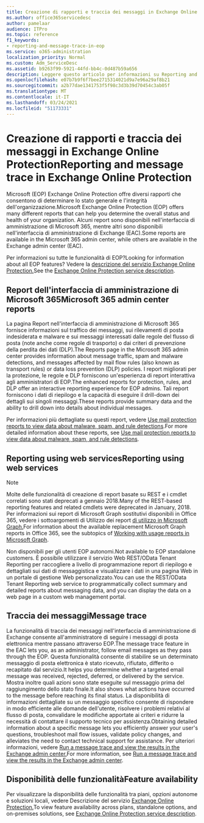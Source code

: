 ```yaml
---
title: Creazione di rapporti e traccia dei messaggi in Exchange Online Protection
ms.author: office365servicedesc
author: pamelaar
audience: ITPro
ms.topic: reference
f1_keywords:
- reporting-and-message-trace-in-eop
ms.service: o365-administration
localization_priority: Normal
ms.custom: Adm_ServiceDesc
ms.assetid: b9263f99-5921-44fd-bb4c-0d487b59a656
description: Leggere questo articolo per informazioni su Reporting and message trace in Microsoft Exchange Online Protection (EOP).
ms.openlocfilehash: e07b7b9f6f7bee2715314021d9a7e96a29af8b21
ms.sourcegitcommit: a2b77dae1341753f5f98c3d3b39d70454c3ab05f
ms.translationtype: MT
ms.contentlocale: it-IT
ms.lasthandoff: 03/24/2021
ms.locfileid: "51173331"
---
```

# <a name="reporting-and-message-trace-in-exchange-online-protection"></a><span data-ttu-id="3f323-103">Creazione di rapporti e traccia dei messaggi in Exchange Online Protection</span><span class="sxs-lookup"><span data-stu-id="3f323-103">Reporting and message trace in Exchange Online Protection</span></span>

<span data-ttu-id="3f323-104">Microsoft (EOP) Exchange Online Protection offre diversi rapporti che consentono di determinare lo stato generale e l'integrità dell'organizzazione.</span><span class="sxs-lookup"><span data-stu-id="3f323-104">Microsoft Exchange Online Protection (EOP) offers many different reports that can help you determine the overall status and health of your organization.</span></span> <span data-ttu-id="3f323-105">Alcuni report sono disponibili nell'interfaccia di amministrazione di Microsoft 365, mentre altri sono disponibili nell'interfaccia di amministrazione di Exchange (EAC).</span><span class="sxs-lookup"><span data-stu-id="3f323-105">Some reports are available in the Microsoft 365 admin center, while others are available in the Exchange admin center (EAC).</span></span>

<span data-ttu-id="3f323-106">Per informazioni su tutte le funzionalità di EOP?</span><span class="sxs-lookup"><span data-stu-id="3f323-106">Looking for information about all EOP features?</span></span> <span data-ttu-id="3f323-107">Vedere la [descrizione del servizio Exchange Online Protection.](exchange-online-protection-service-description.md)</span><span class="sxs-lookup"><span data-stu-id="3f323-107">See the [Exchange Online Protection service description](exchange-online-protection-service-description.md).</span></span>

## <a name="microsoft-365-admin-center-reports"></a><span data-ttu-id="3f323-108">Report dell'interfaccia di amministrazione di Microsoft 365</span><span class="sxs-lookup"><span data-stu-id="3f323-108">Microsoft 365 admin center reports</span></span>

<span data-ttu-id="3f323-109">La pagina Report nell'interfaccia di amministrazione di Microsoft 365 fornisce informazioni sul traffico dei messaggi, sui rilevamenti di posta indesiderata e malware e sui messaggi interessati dalle regole del flusso di posta (note anche come regole di trasporto) o dai criteri di prevenzione della perdita dei dati (DLP).</span><span class="sxs-lookup"><span data-stu-id="3f323-109">The Reports page in the Microsoft 365 admin center provides information about message traffic, spam and malware detections, and messages affected by mail flow rules (also known as transport rules) or data loss prevention (DLP) policies.</span></span> <span data-ttu-id="3f323-110">I report migliorati per la protezione, le regole e DLP forniscono un'esperienza di report interattiva agli amministratori di EOP.</span><span class="sxs-lookup"><span data-stu-id="3f323-110">The enhanced reports for protection, rules, and DLP offer an interactive reporting experience for EOP admins.</span></span> <span data-ttu-id="3f323-111">Tali report forniscono i dati di riepilogo e la capacità di eseguire il drill-down dei dettagli sui singoli messaggi.</span><span class="sxs-lookup"><span data-stu-id="3f323-111">These reports provide summary data and the ability to drill down into details about individual messages.</span></span>

<span data-ttu-id="3f323-112">Per informazioni più dettagliate su questi report, vedere [Use mail protection reports to view data about malware, spam, and rule detections](/exchange/monitoring/use-mail-protection-reports).</span><span class="sxs-lookup"><span data-stu-id="3f323-112">For more detailed information about these reports, see [Use mail protection reports to view data about malware, spam, and rule detections](/exchange/monitoring/use-mail-protection-reports).</span></span>

## <a name="reporting-using-web-services"></a><span data-ttu-id="3f323-113">Reporting using web services</span><span class="sxs-lookup"><span data-stu-id="3f323-113">Reporting using web services</span></span>

> [!NOTE]
> <span data-ttu-id="3f323-114">Molte delle funzionalità di creazione di report basate su REST e i cmdlet correlati sono stati deprecati a gennaio 2018.</span><span class="sxs-lookup"><span data-stu-id="3f323-114">Many of the REST-based reporting features and related cmdlets were deprecated in January, 2018.</span></span> <span data-ttu-id="3f323-115">Per informazioni sui report di Microsoft Graph sostitutivi disponibili in Office 365, vedere i sottoargomenti di Utilizzo dei report [di utilizzo in Microsoft Graph.](/graph/api/resources/report)</span><span class="sxs-lookup"><span data-stu-id="3f323-115">For information about the available replacement Microsoft Graph reports in Office 365, see the subtopics of [Working with usage reports in Microsoft Graph](/graph/api/resources/report).</span></span>

<span data-ttu-id="3f323-116">Non disponibili per gli utenti EOP autonomi.</span><span class="sxs-lookup"><span data-stu-id="3f323-116">Not available to EOP standalone customers.</span></span> <span data-ttu-id="3f323-117">È possibile utilizzare il servizio Web REST/OData Tenant Reporting per raccogliere a livello di programmazione report di riepilogo e dettagliati sui dati di messaggistica e visualizzare i dati in una pagina Web in un portale di gestione Web personalizzato.</span><span class="sxs-lookup"><span data-stu-id="3f323-117">You can use the REST/OData Tenant Reporting web service to programmatically collect summary and detailed reports about messaging data, and you can display the data on a web page in a custom web management portal.</span></span>

## <a name="message-trace"></a><span data-ttu-id="3f323-118">Traccia dei messaggi</span><span class="sxs-lookup"><span data-stu-id="3f323-118">Message trace</span></span>

<span data-ttu-id="3f323-119">La funzionalità di traccia dei messaggi nell'interfaccia di amministrazione di Exchange consente all'amministratore di seguire i messaggi di posta elettronica mentre passano attraverso EOP.</span><span class="sxs-lookup"><span data-stu-id="3f323-119">The message trace feature in the EAC lets you, as an administrator, follow email messages as they pass through the EOP.</span></span> <span data-ttu-id="3f323-120">Questa funzionalità consente di stabilire se un determinato messaggio di posta elettronica è stato ricevuto, rifiutato, differito o recapitato dal servizio.</span><span class="sxs-lookup"><span data-stu-id="3f323-120">It helps you determine whether a targeted email message was received, rejected, deferred, or delivered by the service.</span></span> <span data-ttu-id="3f323-121">Mostra inoltre quali azioni sono state eseguite sul messaggio prima del raggiungimento dello stato finale.</span><span class="sxs-lookup"><span data-stu-id="3f323-121">It also shows what actions have occurred to the message before reaching its final status.</span></span> <span data-ttu-id="3f323-122">La disponibilità di informazioni dettagliate su un messaggio specifico consente di rispondere in modo efficiente alle domande dell'utente, risolvere i problemi relativi al flusso di posta, convalidare le modifiche apportate ai criteri e ridurre la necessità di contattare il supporto tecnico per assistenza.</span><span class="sxs-lookup"><span data-stu-id="3f323-122">Obtaining detailed information about a specific message lets you efficiently answer your user's questions, troubleshoot mail flow issues, validate policy changes, and alleviates the need to contact technical support for assistance.</span></span> <span data-ttu-id="3f323-123">Per ulteriori informazioni, vedere [Run a message trace and view the results in the Exchange admin center.](/exchange/monitoring/trace-an-email-message/run-a-message-trace-and-view-results)</span><span class="sxs-lookup"><span data-stu-id="3f323-123">For more information, see [Run a message trace and view the results in the Exchange admin center](/exchange/monitoring/trace-an-email-message/run-a-message-trace-and-view-results).</span></span>

## <a name="feature-availability"></a><span data-ttu-id="3f323-124">Disponibilità delle funzionalità</span><span class="sxs-lookup"><span data-stu-id="3f323-124">Feature availability</span></span>

<span data-ttu-id="3f323-125">Per visualizzare la disponibilità delle funzionalità tra piani, opzioni autonome e soluzioni locali, vedere Descrizione del servizio [Exchange Online Protection.](exchange-online-protection-service-description.md)</span><span class="sxs-lookup"><span data-stu-id="3f323-125">To view feature availability across plans, standalone options, and on-premises solutions, see [Exchange Online Protection service description](exchange-online-protection-service-description.md).</span></span>